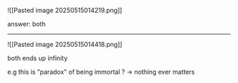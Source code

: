 ![[Pasted image 20250515014219.png]]


answer: both

-------------

![[Pasted image 20250515014418.png]]

both ends up infinity

e.g this is "paradox" of being immortal ? -> nothing ever matters